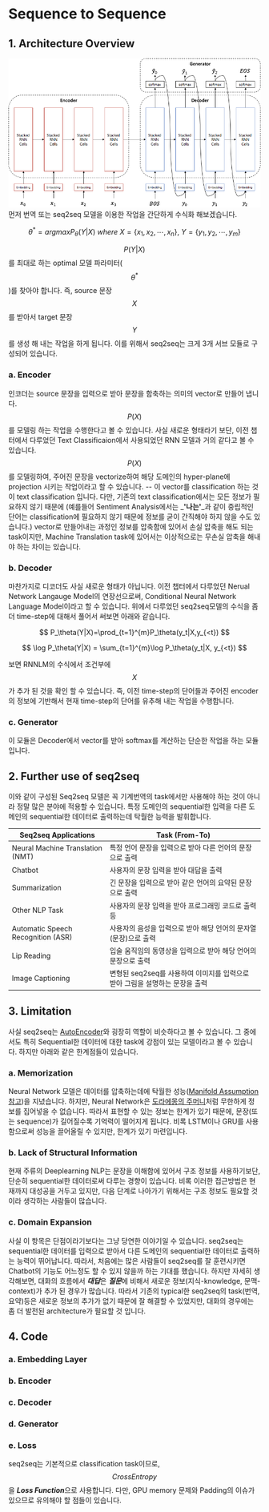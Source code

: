 # Sequence to Sequence

## 1. Architecture Overview

![](/assets/seq2seq_architecture.png)  
먼저 번역 또는 seq2seq 모델을 이용한 작업을 간단하게 수식화 해보겠습니다.


$$
\theta^*=argmaxP_\theta(Y|X)~where~X=\{x_1,x_2,\cdots,x_n\},~Y=\{y_1,y_2,\cdots,y_m\}
$$


$$ P(Y|X) $$를 최대로 하는 optimal 모델 파라미터\($$ \theta^* $$\)를 찾아야 합니다. 즉, source 문장 $$ X $$를 받아서 target 문장 $$ Y $$를 생성 해 내는 작업을 하게 됩니다. 이를 위해서 seq2seq는 크게 3개 서브 모듈로 구성되어 있습니다.

### a. Encoder

인코더는 source 문장을 입력으로 받아 문장을 함축하는 의미의 vector로 만들어 냅니다. $$ P(X) $$를 모델링 하는 작업을 수행한다고 볼 수 있습니다. 사실 새로운 형태라기 보단, 이전 챕터에서 다루었던 Text Classificaion에서 사용되었던 RNN 모델과 거의 같다고 볼 수 있습니다. $$ P(X) $$를 모델링하여, 주어진 문장을 vectorize하여 해당 도메인의 hyper-plane에 projection 시키는 작업이라고 할 수 있습니다. -- 이 vector를 classification 하는 것이 text classification 입니다. 다만, 기존의 text classification에서는 모든 정보가 필요하지 않기 때문에 \(예를들어 Sentiment Analysis에서는 _**'나는'**_과 같이 중립적인 단어는 classification에 필요하지 않기 때문에 정보를 굳이 간직해야 하지 않을 수도 있습니다.\) vector로 만들어내는 과정인 정보를 압축함에 있어서 손실 압축을 해도 되는 task이지만, Machine Translation task에 있어서는 이상적으로는 무손실 압축을 해내야 하는 차이는 있습니다.

### b. Decoder

마찬가지로 디코더도 사실 새로운 형태가 아닙니다. 이전 챕터에서 다루었던 Nerual Network Langauge Model의 연장선으로써, Conditional Neural Network Language Model이라고 할 수 있습니다. 위에서 다루었던 seq2seq모델의 수식을 좀 더 time-step에 대해서 풀어서 써보면 아래와 같습니다.


$$
P_\theta(Y|X)=\prod_{t=1}^{m}P_\theta(y_t|X,y_{<t})
$$



$$
\log P_\theta(Y|X) = \sum_{t=1}^{m}\log P_\theta(y_t|X, y_{<t})
$$


보면 RNNLM의 수식에서 조건부에 $$ X $$가 추가 된 것을 확인 할 수 있습니다. 즉, 이전 time-step의 단어들과 주어진 encoder의 정보에 기반해서 현재 time-step의 단어를 유추해 내는 작업을 수행합니다.

### c. Generator

이 모듈은 Decoder에서 vector를 받아 softmax를 계산하는 단순한 작업을 하는 모듈 입니다.

## 2. Further use of seq2seq

이와 같이 구성된 Seq2seq 모델은 꼭 기계번역의 task에서만 사용해야 하는 것이 아니라 정말 많은 분야에 적용할 수 있습니다. 특정 도메인의 sequential한 입력을 다른 도메인의 sequential한 데이터로 출력하는데 탁월한 능력을 발휘합니다.

| Seq2seq Applications | Task \(From-To\) |
| --- | --- |
| Neural Machine Translation \(NMT\) | 특정 언어 문장을 입력으로 받아 다른 언어의 문장으로 출력 |
| Chatbot | 사용자의 문장 입력을 받아 대답을 출력 |
| Summarization | 긴 문장을 입력으로 받아 같은 언어의 요약된 문장으로 출력 |
| Other NLP Task | 사용자의 문장 입력을 받아 프로그래밍 코드로 출력 등 |
| Automatic Speech Recognition \(ASR\) | 사용자의 음성을 입력으로 받아 해당 언어의 문자열\(문장\)으로 출력 |
| Lip Reading | 입술 움직임의 동영상을 입력으로 받아 해당 언어의 문장으로 출력 |
| Image Captioning | 변형된 seq2seq를 사용하여 이미지를 입력으로 받아 그림을 설명하는 문장을 출력 |

## 3. Limitation

사실 seq2seq는 [AutoEncoder](https://en.wikipedia.org/wiki/Autoencoder)와 굉장히 역할이 비슷하다고 볼 수 있습니다. 그 중에서도 특히 Sequential한 데이터에 대한 task에 강점이 있는 모델이라고 볼 수 있습니다. 하지만 아래와 같은 한계점들이 있습니다.

### a. Memorization

Neural Network 모델은 데이터를 압축하는데에 탁월한 성능([Manifold Assumption 참고](https://en.wikipedia.org/wiki/Semi-supervised_learning#Manifold_assumption))을 지녔습니다.  하지만, Neural Network은 [도라에몽의 주머니](https://namu.wiki/w/4%EC%B0%A8%EC%9B%90%20%EC%A3%BC%EB%A8%B8%EB%8B%88#toc)처럼 무한하게 정보를 집어넣을 수 없습니다. 따라서 표현할 수 있는 정보는 한계가 있기 때문에, 문장(또는 sequence)가 길어질수록 기억력이 떨어지게 됩니다. 비록 LSTM이나 GRU를 사용함으로써 성능을 끌어올릴 수 있지만, 한계가 있기 마련입니다.

### b. Lack of Structural Information

현재 주류의 Deeplearning NLP는 문장을 이해함에 있어서 구조 정보를 사용하기보단, 단순히 sequential한 데이터로써 다루는 경향이 있습니다. 비록 이러한 접근방법은 현재까지 대성공을 거두고 있지만, 다음 단계로 나아가기 위해서는 구조 정보도 필요할 것이라 생각하는 사람들이 많습니다.

### c. Domain Expansion

사실 이 항목은 단점이라기보다는 그냥 당연한 이야기일 수 있습니다. seq2seq는 sequential한 데이터를 입력으로 받아서 다른 도메인의 sequential한 데이터로 출력하는 능력이 뛰어납니다. 따라서, 처음에는 많은 사람들이 seq2seq를 잘 훈련시키면 Chatbot의 기능도 어느정도 할 수 있지 않을까 하는 기대를 했습니다. 하지만 자세히 생각해보면, 대화의 흐름에서 ***대답***은 ***질문***에 비해서 새로운 정보(지식-knowledge, 문맥-context)가 추가 된 경우가 많습니다. 따라서 기존의 typical한 seq2seq의 task(번역, 요약)등은 새로운 정보의 추가가 없기 때문에 잘 해결할 수 있었지만, 대화의 경우에는 좀 더 발전된 architecture가 필요할 것 입니다.

## 4. Code

### a. Embedding Layer

### b. Encoder

### c. Decoder

### d. Generator

### e. Loss

seq2seq는 기본적으로 classification task이므로, $$ Cross Entropy $$을 ***Loss Function***으로 사용합니다. 다만, GPU memory 문제와 Padding의 이슈가 있으므로 유의해야 할 점들이 있습니다.